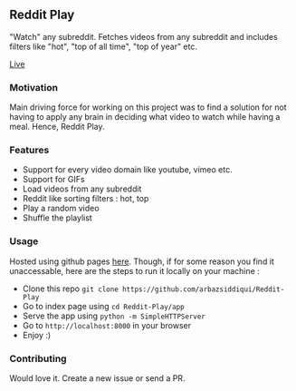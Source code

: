## Reddit Play

"Watch" any subreddit. Fetches videos from any subreddit and includes filters like "hot", "top of all time", "top of year" etc.

[Live](https://arbazsiddiqui.github.io/Reddit-Play/app/index.html)

### Motivation
Main driving force for working on this project was to find a solution for not having to apply any brain in deciding what video to watch while having a meal. Hence, Reddit Play.

### Features
* Support for every video domain like youtube, vimeo etc.
* Support for GIFs
* Load videos from any subreddit
* Reddit like sorting filters : hot, top
* Play a random video
* Shuffle the playlist

### Usage

Hosted using github pages [here](https://arbazsiddiqui.github.io/Reddit-Play/app/index.html). Though, if for some reason you find it unaccessable, here are the steps to run it locally on your machine :

* Clone this repo ```git clone https://github.com/arbazsiddiqui/Reddit-Play```
* Go to index page using ```cd Reddit-Play/app```
* Serve the app using ```python -m SimpleHTTPServer```
* Go to ```http://localhost:8000``` in your browser
* Enjoy :)

### Contributing
Would love it. Create a new issue or send a PR.
